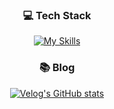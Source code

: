 <div align=center>
  
### 💻 Tech Stack

[![My Skills](https://skillicons.dev/icons?i=js,ts,react)](https://skillicons.dev)


### 📚 Blog
[![Velog's GitHub stats](https://velog-readme-stats.vercel.app/api?name=reenact11)](https://velog.io/@reenact11/posts)

</div>
